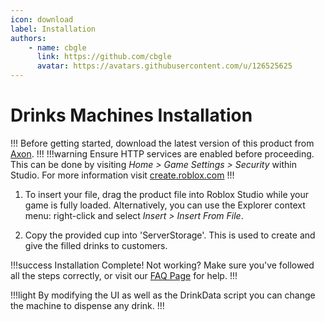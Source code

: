 ```yaml
---
icon: download
label: Installation
authors: 
    - name: cbgle
      link: https://github.com/cbgle
      avatar: https://avatars.githubusercontent.com/u/126525625
---
```

# Drinks Machines Installation

!!!
Before getting started, download the latest version of this product from [Axon](https://axon.whitehill.group).
!!!
!!!warning
Ensure HTTP services are enabled before proceeding.
This can be done by visiting _Home > Game Settings > Security_ within Studio.
For more information visit [create.roblox.com](https://create.roblox.com/docs/studio/game-settings#security)
!!!

1. To insert your file, drag the product file into Roblox Studio while your game is fully loaded. Alternatively, you can use the Explorer context menu: right-click and select _Insert > Insert From File_.

2. Copy the provided cup into 'ServerStorage'. This is used to create and give the filled drinks to customers.

!!!success Installation Complete!
Not working? Make sure you've followed all the steps correctly, or visit our [FAQ Page](/faq.md) for help.
!!!

!!!light 
By modifying the UI as well as the DrinkData script you can change the machine to dispense any drink. 
!!!